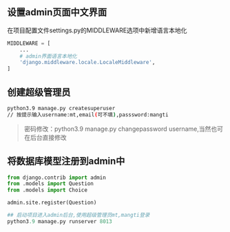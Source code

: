 ## 设置admin页面中文界面
在项目配置文件settings.py的MIDDLEWARE选项中新增语言本地化
``` py
MIDDLEWARE = [
    ...
    # admin界面语言本地化
    'django.middleware.locale.LocaleMiddleware',
]
```

## 创建超级管理员
```sh
python3.9 manage.py createsuperuser
// 按提示输入username:mt,email(可不填),passsword:mangti
```
>密码修改：python3.9 manage.py changepassword username,当然也可在后台直接修改


## 将数据库模型注册到admin中
```py
from django.contrib import admin
from .models import Question
from .models import Choice

admin.site.register(Question)

## 启动项目进入admin后台,使用超级管理员mt,mangti登录
python3.9 manage.py runserver 8013
